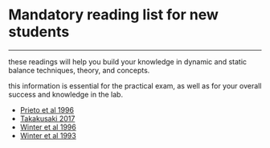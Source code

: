 # Mandatory reading list for new students 
----------

these readings will help you build your knowledge in dynamic and static balance techniques, theory, and concepts. 

this information is essential for the practical exam, as well as for your overall success and knowledge in the lab. 

- [Prieto et al 1996](pdf/Prieto_etal_1996.pdf)
- [Takakusaki 2017](pdf/Takakusaki_2017.pdf)
- [Winter et al 1996](pdf/Winter_etal_1996.pdf)
- [Winter et al 1993](pdf/Winter_etal_1993.pdf)
